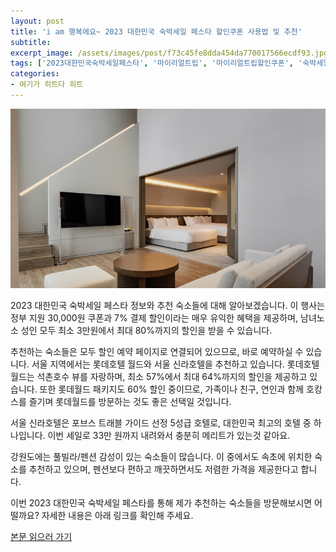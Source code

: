 ```yaml
---
layout: post
title: 'i am 행복에요~ 2023 대한민국 숙박세일 페스타 할인쿠폰 사용법 및 추천'
subtitle: 
excerpt_image: /assets/images/post/f73c45fe8dda454da770017566ecdf93.jpg
tags: ['2023대한민국숙박세일페스타', '마이리얼트립', '마이리얼트립할인쿠폰', '숙박세일페스타쿠폰', '숙박페스타쿠폰', '숙박페스타사용법']
categories: 
- 여기가 히트다 히트
---
```


![메인 이미지](/assets/images/post/f73c45fe8dda454da770017566ecdf93.jpg)

2023 대한민국 숙박세일 페스타 정보와 추천 숙소들에 대해 알아보겠습니다. 이 행사는 정부 지원 30,000원 쿠폰과 7% 결제 할인이라는 매우 유익한 혜택을 제공하며, 남녀노소 성인 모두 최소 3만원에서 최대 80%까지의 할인을 받을 수 있습니다. 

추천하는 숙소들은 모두 할인 예약 페이지로 연결되어 있으므로, 바로 예약하실 수 있습니다. 서울 지역에서는 롯데호텔 월드와 서울 신라호텔을 추천하고 있습니다. 롯데호텔 월드는 석촌호수 뷰를 자랑하며, 최소 57%에서 최대 64%까지의 할인을 제공하고 있습니다. 또한 롯데월드 패키지도 60% 할인 중이므로, 가족이나 친구, 연인과 함께 호캉스를 즐기며 롯데월드를 방문하는 것도 좋은 선택일 것입니다. 

서울 신라호텔은 포브스 트래블 가이드 선정 5성급 호텔로, 대한민국 최고의 호텔 중 하나입니다. 이번 세일로 33만 원까지 내려와서 충분히 메리트가 있는것 같아요.

강원도에는 풀빌라/펜션 감성이 있는 숙소들이 많습니다. 이 중에서도 속초에 위치한 숙소를 추천하고 있으며, 펜션보다 편하고 깨끗하면서도 저렴한 가격을 제공한다고 합니다. 

이번 2023 대한민국 숙박세일 페스타를 통해 제가 추천하는 숙소들을 방문해보시면 어떨까요? 자세한 내용은 아래 링크를 확인해 주세요.

[본문 읽으러 가기](https://m.blog.naver.com/ham_eaten_jellybear/223250463176)
